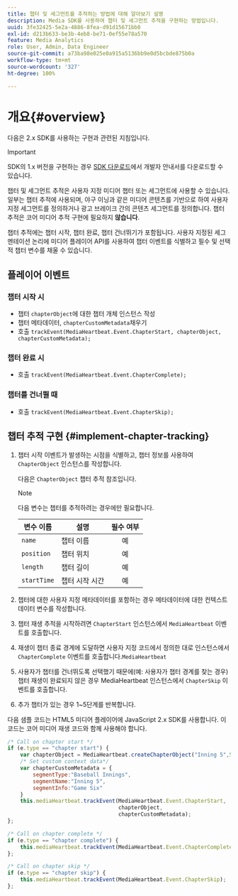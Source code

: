 ```yaml
---
title: 챕터 및 세그먼트를 추적하는 방법에 대해 알아보기 설명
description: Media SDK를 사용하여 챕터 및 세그먼트 추적을 구현하는 방법입니다.
uuid: 3fe32425-5e2a-4886-8fea-d91d15671bb0
exl-id: d213b633-be3b-4eb8-be71-0ef55e78a570
feature: Media Analytics
role: User, Admin, Data Engineer
source-git-commit: a73ba98e025e0a915a5136bb9e0d5bcbde875b0a
workflow-type: tm+mt
source-wordcount: '327'
ht-degree: 100%

---
```


# 개요{#overview}

다음은 2.x SDK를 사용하는 구현과 관련된 지침입니다.

>[!IMPORTANT]
> 
> SDK의 1.x 버전을 구현하는 경우 [SDK 다운로드](/help/getting-started/download-sdks.md)에서 개발자 안내서를 다운로드할 수 있습니다.

챕터 및 세그먼트 추적은 사용자 지정 미디어 챕터 또는 세그먼트에 사용할 수 있습니다. 일부는 챕터 추적에 사용되며, 야구 이닝과 같은 미디어 콘텐츠를 기반으로 하여 사용자 지정 세그먼트를 정의하거나 광고 브레이크 간의 콘텐츠 세그먼트를 정의합니다. 챕터 추적은 코어 미디어 추적 구현에 필요하지 **않습니다**.

챕터 추적에는 챕터 시작, 챕터 완료, 챕터 건너뛰기가 포함됩니다. 사용자 지정된 세그멘테이션 논리에 미디어 플레이어 API를 사용하여 챕터 이벤트를 식별하고 필수 및 선택적 챕터 변수를 채울 수 있습니다.

## 플레이어 이벤트

### 챕터 시작 시

* 챕터 `chapterObject`에 대한 챕터 개체 인스턴스 작성
* 챕터 메타데이터, `chapterCustomMetadata`채우기
* 호출 `trackEvent(MediaHeartbeat.Event.ChapterStart, chapterObject, chapterCustomMetadata);`

### 챕터 완료 시

* 호출 `trackEvent(MediaHeartbeat.Event.ChapterComplete);`

### 챕터를 건너뛸 때

* 호출 `trackEvent(MediaHeartbeat.Event.ChapterSkip);`

## 챕터 추적 구현 {#implement-chapter-tracking}

1. 챕터 시작 이벤트가 발생하는 시점을 식별하고, 챕터 정보를 사용하여 `ChapterObject` 인스턴스를 작성합니다.

   다음은 `ChapterObject` 챕터 추적 참조입니다.

   >[!NOTE]
   >
   >다음 변수는 챕터를 추적하려는 경우에만 필요합니다.

   | 변수 이름 | 설명 | 필수 여부 |
   | --- | --- | :---: |
   | `name` | 챕터 이름 | 예 |
   | `position` | 챕터 위치 | 예 |
   | `length` | 챕터 길이 | 예 |
   | `startTime` | 챕터 시작 시간 | 예 |

1. 챕터에 대한 사용자 지정 메타데이터를 포함하는 경우 메타데이터에 대한 컨텍스트 데이터 변수를 작성합니다.
1. 챕터 재생 추적을 시작하려면 `ChapterStart` 인스턴스에서 `MediaHeartbeat` 이벤트를 호출합니다.
1. 재생이 챕터 종료 경계에 도달하면 사용자 지정 코드에서 정의한 대로 인스턴스에서 `ChapterComplete` 이벤트를 호출합니다.`MediaHeartbeat`
1. 사용자가 챕터를 건너뛰도록 선택했기 때문에(예: 사용자가 챕터 경계를 찾는 경우) 챕터 재생이 완료되지 않은 경우 MediaHeartbeat 인스턴스에서 `ChapterSkip` 이벤트를 호출합니다.
1. 추가 챕터가 있는 경우 1~5단계를 반복합니다.

다음 샘플 코드는 HTML5 미디어 플레이어에 JavaScript 2.x SDK를 사용합니다. 이 코드는 코어 미디어 재생 코드와 함께 사용해야 합니다.

```js
/* Call on chapter start */
if (e.type == "chapter start") {
    var chapterObject = MediaHeartbeat.createChapterObject("Inning 5",5,500,2500);
    /* Set custom context data*/
    var chapterCustomMetadata = {
        segmentType:"Baseball Innings",
        segmentName:"Inning 5",
        segmentInfo:"Game Six"
    }
    this.mediaHeartbeat.trackEvent(MediaHeartbeat.Event.ChapterStart,  
                                   chapterObject,  
                                   chapterCustomMetadata);
};

/* Call on chapter complete */
if (e.type == "chapter complete") {
    this.mediaHeartbeat.trackEvent(MediaHeartbeat.Event.ChapterComplete);
};

/* Call on chapter skip */
if (e.type == "chapter skip") {
    this.mediaHeartbeat.trackEvent(MediaHeartbeat.Event.ChapterSkip);
};
```
